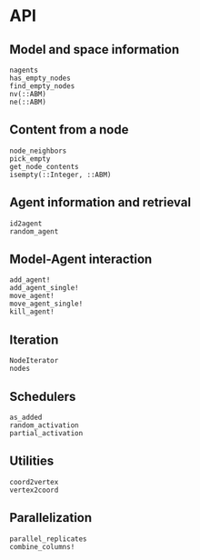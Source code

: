 # API

## Model and space information
```@docs
nagents
has_empty_nodes
find_empty_nodes
nv(::ABM)
ne(::ABM)
```

## Content from a node
```@docs
node_neighbors
pick_empty
get_node_contents
isempty(::Integer, ::ABM)
```

## Agent information and retrieval
```@docs
id2agent
random_agent
```

## Model-Agent interaction
```@docs
add_agent!
add_agent_single!
move_agent!
move_agent_single!
kill_agent!
```

## Iteration
```@docs
NodeIterator
nodes
```

## Schedulers
```@docs
as_added
random_activation
partial_activation
```

## Utilities

```@docs
coord2vertex
vertex2coord
```

## Parallelization

```@docs
parallel_replicates
combine_columns!
```
